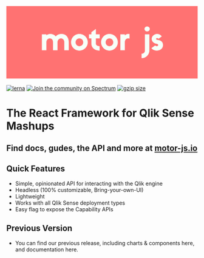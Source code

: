 ![Motor Logo](./static/motor_red.png)

[![lerna](https://img.shields.io/badge/maintained%20with-lerna-cc00ff.svg)](https://lerna.js.org/)
[![Join the community on Spectrum](https://withspectrum.github.io/badge/badge.svg)](https://spectrum.chat/motor-js)
 <a href="https://bundlephobia.com/result?p=@motor-js/core@0.1.4" title="Motor.js latest minified+gzip size"><img src="https://badgen.net/bundlephobia/minzip/@motor-js/core@0.1.4" alt="gzip size"></a>
# The React Framework for Qlik Sense Mashups

## Find docs, gudes, the API and more at  [motor-js.io](https://motor-js.io)


## Quick Features

- Simple, opinionated API for interacting with the Qlik engine
- Headless (100% customizable, Bring-your-own-UI)
- Lightweight
- Works with all Qlik Sense deployment types
- Easy flag to expose the Capability APIs


## Previous Version

- You can find our previous release, including charts & components here, and documentation here. 


